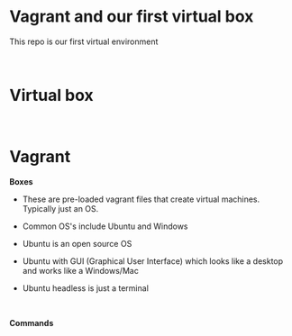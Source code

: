# Vagrant and our first virtual box

This repo is our first virtual environment

<br>

# Virtual box


<br>

# Vagrant

**Boxes**
- These are pre-loaded vagrant files that create virtual machines. Typically just an OS.

- Common OS's include Ubuntu and Windows
- Ubuntu is an open source OS
- Ubuntu with GUI (Graphical User Interface) which looks like a desktop and works like a Windows/Mac
- Ubuntu headless is just a terminal

<br>

**Commands**

